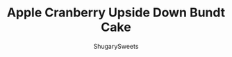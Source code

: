 ---
layout: ../../layouts/MarkdownPostLayout.astro
title: Apple Cranberry Upside Down Bundt Cake
author: ShugarySweets
pubDate: 2018-11-01
description: "Welcome Fall with this Apple Cranberry Upside Bundt Cake recipe. Move over pineapple cake, theres a new twist to a classic recipe just in time for the holidays!"
image_url: https://www.shugarysweets.com/wp-content/uploads/2017/10/Apple-Cranberry-Upside-Down-Bundt-Cake-3.jpg
tags: ["Cake","American"]
calories: 352
protein: 4
carbohydrates: 50
fats: 16
fiber: 4
ingredients: ["1/2 cup unsalted butter, melted","1/2 cup light brown sugar, packed","1/2 teaspoon cinnamon","10 sliced Apple Rings","1/2 cup fresh or frozen cranberries","2 1/2 cups all-purpose flour","1 cup granulated sugar","1 teaspoon baking powder","1 teaspoon baking soda","1/2 teaspoon kosher salt","3/4 cup unsalted butter, softened","3 large eggs","2 teaspoons vanilla extract","1 teaspoon cinnamon","3/4 cup milk"]
serves: 16
time: "1 hour 15 minutes"
prepTime: "20 minutes"
instructions: ["For the cake, grease and flour bundt pan (or use a generous amount of baking spray). Set aside. Preheat oven to 350°F.","In a small bowl, combine melted butter, brown sugar, and cinnamon for the topping. Line a layer of apple rings in the bottom of the prepared bundt pan. Sprinkle with cranberries. Pour brown sugar mixture over fruit and set aside.","In a large mixing bowl, combine flour, sugar, baking powder, baking soda and salt. Add in softened butter and beat until crumbly. Beat in eggs, vanilla, cinnamon and milk. Beat for 3-4 minutes until smooth and fluffy.","Pour cake mixture into prepared bundt pan. Bake for 50-55 minutes until browned. Allow to cool in pan for about 10 minutes, then flip onto a cake plate and cool completely.","Slice and enjoy! Store at room temperature, covered, for freshness."]
nutrition: ["352 calories","50 grams carbohydrates","74 milligrams cholesterol","16 grams fat","4 grams fiber","4 grams protein","9 grams saturated fat","207 milligrams sodium","30 grams sugar","0 grams trans fat","5 grams unsaturated fat"]
---